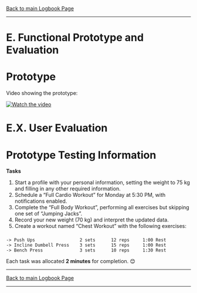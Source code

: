 [Back to main Logbook Page](../hci_logbook.md)

---

# E. Functional Prototype and Evaluation

# Prototype

Video showing the prototype: 

[![Watch the video](https://img.youtube.com/vi/VIDEO_ID/0.jpg)](https://www.youtube.com/watch?v=PctNfvzuOdw)

# E.X. User Evaluation

# Prototype Testing Information

**Tasks**

1. Start a profile with your personal information, setting the weight to 75 kg and filling in any other required information.
2. Schedule a “Full Cardio Workout” for Monday at 5:30 PM, with notifications enabled.
3. Complete the “Full Body Workout”, performing all exercises but skipping one set of “Jumping Jacks”.
4. Record your new weight (70 kg) and interpret the updated data.
5. Create a workout named “Chest Workout” with the following exercises: 
###   
    -> Push Ups                 2 sets      12 reps     1:00 Rest
    -> Incline Dumbell Press    3 sets      15 reps     1:00 Rest
    -> Bench Press              3 sets      10 reps     1:30 Rest
       
Each task was allocated **2 minutes** for completion. 😊



---
[Back to main Logbook Page](../hci_logbook.md)

---
